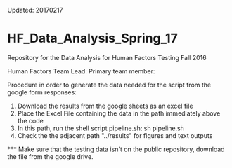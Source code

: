 Updated: 20170217

# HF_Data_Analysis_Spring_17
Repository for the Data Analysis for Human Factors Testing Fall 2016

Human Factors Team Lead:
Primary team member:

Procedure in order to generate the data needed for the script from the google form responses:
1) Download the results from the google sheets as an excel file
2) Place the Excel File containing the data in the path immediately above the code
3) In this path, run the shell script pipeline.sh: sh pipeline.sh
4) Check the the adjacent path "../results" for figures and text outputs

*** Make sure that the testing data isn't on the public repository, download the
file from the google drive.

